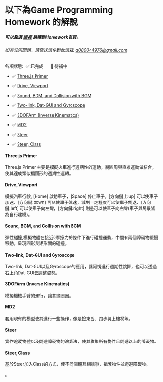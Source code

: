 # 以下為Game Programming Homework 的解說
   ##### 可以點選 [這裡](https://yuyeh.github.io/GameProgramming/index.html) 跳轉到Homework首頁。
   ###### 如有任何問題，請發送信件到此信箱: a080044976@gmail.com

   各項狀態:&nbsp;&nbsp;✅:已完成&nbsp;&nbsp;&nbsp;&nbsp;&nbsp; 🔄:待補中

 * ✅ [Three.js Primer](https://yuyeh.github.io/GameProgramming/Thomas.html)

 * ✅ [Drive, Viewport](https://yuyeh.github.io/GameProgramming/Drive.html)

 * ✅ [Sound, BGM, and Collision with BGM](https://yuyeh.github.io/GameProgramming/GamePhysics.html)

 * ✅ [Two-link, Dat-GUI and Gyroscope](https://yuyeh.github.io/GameProgramming/KeyframeAnimation.html)

 * ✅ [3DOFArm (Inverse Kinematics)](https://yuyeh.github.io/GameProgramming/3DOFArm.html)

 * ✅ [MD2](https://yuyeh.github.io/GameProgramming/MD2.html)

 * ✅ [Steer](https://yuyeh.github.io/GameProgramming/hw6main.html)

 * ✅ [Steer, Class](https://yuyeh.github.io/GameProgramming/hw7helper/hw7main.html)

#### Three.js Primer

Three.js Primer 主要是模擬火車進行週期性的運動，將圓周與直線運動做結合，使其達成類似橢圓形的週期性運轉。


#### Drive, Viewport

模擬汽車行駛, [Home] 啟動車子，[Space] 停止車子，[方向鍵上:up] 可以使車子加速、[方向鍵:down] 可以使車子減速，減到一定程度可以使車子倒退、[方向鍵:left] 可以使車子向左彎，[方向鍵:right] 則是可以使車子向右彎(車子與場景皆為自行建模)。


#### Sound, BGM, and Collision with BGM

彈性碰撞,模擬物體在接近0摩擦力的條件下進行碰撞運動，中間有兩個障礙物緩慢移動，呈現圓形與矩形間的碰撞。

#### Two-link, Dat-GUI and Gyroscope

Two-link, Dat-GUI以及Gyroscope的應用，讓阿愣進行週期性跳舞，也可以透過右上角Dat-GUI去調整姿勢。

#### 3DOFArm (Inverse Kinematics)

模擬機械手臂的運行，讓其畫圈圈。

#### MD2

套用現有的模型使其進行一些操作，像是撿東西、跑步與上樓梯等。

#### Steer

實作追蹤物體以及閃避障礙物的演算法，使其收集所有物件且閃避路上的障礙物。

#### Steer, Class

基於Steer加入Class的方式，使不同個體互相競爭，搶奪物件並迴避障礙物。

。